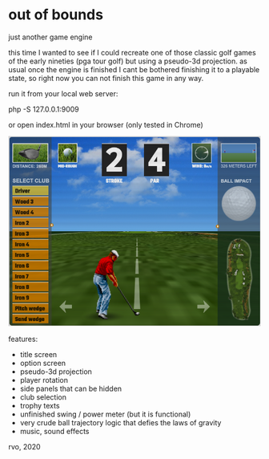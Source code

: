 # out of bounds

just another game engine

this time I wanted to see if I could recreate one of those classic golf games of the early nineties (pga tour golf) but using a pseudo-3d projection. as usual once the engine is finished I cant be bothered finishing it to a
playable state, so right now you can not finish this game in any way.

run it from your local web server:
 
php -S 127.0.0.1:9009

or open index.html in your browser (only tested in Chrome)

![Alt text](/assets/screenshot.png?raw=true "screenshot")

features:

- title screen
- option screen
- pseudo-3d projection
- player rotation
- side panels that can be hidden
- club selection
- trophy texts
- unfinished swing / power meter (but it is functional)
- very crude ball trajectory logic that defies the laws of gravity
- music, sound effects

rvo, 2020
